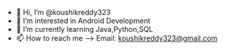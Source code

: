 - 👋 Hi, I’m @koushikreddy323
- 👀 I’m interested in Android Development
- 🌱 I’m currently learning Java,Python,SQL 
- 📫 How to reach me --> Email: koushikreddy323@gmail.com

<!---
koushikreddy323/koushikreddy323 is a ✨ special ✨ repository because its `README.md` (this file) appears on your GitHub profile.
You can click the Preview link to take a look at your changes.
--->
